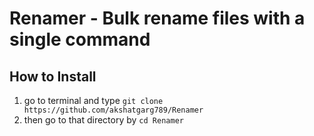 # Renamer - Bulk rename files with a single command 
## How to Install
1. go to terminal and type `git clone https://github.com/akshatgarg789/Renamer`
2. then go to that directory by `cd Renamer`
